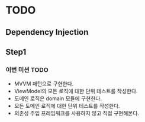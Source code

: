 # TODO
## Dependency Injection
## Step1

### 이번 미션 TODO
- MVVM 패턴으로 구현한다.
- ViewModel의 모든 로직에 대한 단위 테스트를 작성한다.
- 도메인 로직은 domain 모듈에 구현한다.
- 모든 도메인 로직에 대한 단위 테스트를 작성한다.
- 의존성 주입 프레임워크를 사용하지 않고 직접 구현해본다.
